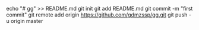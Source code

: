echo "# gg" >> README.md
git init
git add README.md
git commit -m "first commit"
git remote add origin https://github.com/gdmzssp/gg.git
git push -u origin master
